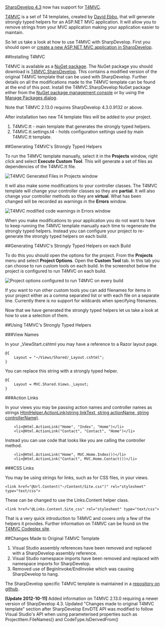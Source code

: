 [SharpDevelop 4.3](http://build.sharpdevelop.net/buildartefacts/#SDMAIN) now has support for  [T4MVC](http://t4mvc.codeplex.com/).

[T4MVC](http://t4mvc.codeplex.com/) is a set of T4 templates, created by [David Ebbo](http://blog.davidebbo.com/), that will generate strongly typed helpers for an ASP.NET MVC application. It will allow you to remove strings from your MVC application making your application easier to maintain.

So let us take a look at how to use T4MVC with SharpDevelop. First you should open or [create a new ASP.NET MVC application in SharpDevelop](http://community.sharpdevelop.net/blogs/mattward/archive/2012/01/29/AspNetMvcSupport.aspx).

##Installing T4MVC

T4MVC is available as a [NuGet package](http://nuget.org/packages/T4MVC.SharpDevelop). The NuGet package you should download is [T4MVC.SharpDevelop](http://nuget.org/packages/T4MVC.SharpDevelop). This contains a modified version of the original T4MVC template that can be used with SharpDevelop. Further details on all the modifications made to the T4MVC template can be found at the end of this post. Install the T4MVC.SharpDevelop NuGet package either from the [NuGet package management console](http://community.sharpdevelop.net/blogs/mattward/archive/2011/06/05/NuGetPowerShellConsole.aspx) or by using the [Manage Packages dialog](http://community.sharpdevelop.net/blogs/mattward/archive/2011/07/24/NuGet14.aspx).

Note that T4MVC 2.13.0 requires SharpDevelop 4.3.0.9132 or above.

After installation two new T4 template files will be added to your project.

1. T4MVC.tt - main template that generates the strongly typed helpers.
2. T4MVC.tt.settings.t4 - holds configuration settings used by main T4MVC.tt template.

##Generating T4MVC's Strongly Typed Helpers

To run the T4MVC template manually, select it in the **Projects** window, right click and select **Execute Custom Tool**. This will generate a set of files as dependencies of the T4MVC.tt file.

![T4MVC Generated Files in Projects window](/Images/T4MVCGeneratedFiles.png)

It will also make some modifications to your controller classes.  The T4MVC template will change your controller classes so they are **partial**. It will also change your controller methods so they are **virtual**. What has been changed will be recorded as warnings in the **Errors** window.

![T4MVC modified code warnings in Errors window](/Images/T4MVCWarningsInErrorsWindow.png)

When you make modifications to your application you do not want to have to keep running the T4MVC template manually each time to regenerate the strongly typed helpers. Instead you can configure your project to re-generate the strongly typed helpers on each build.

##Generating T4MVC's Strongly Typed Helpers on each Build

To do this you should open the options for the project. From the **Projects** menu and select **Project Options**. Open the **Custom Tool** tab. In this tab you can choose to run custom tools on each build. In the screenshot below the project is configured to run T4MVC on each build. 

![Project options configured to run T4MVC on every build](/Images/T4MVCCustomToolProjectOptions.png)

If you want to run other custom tools  you can add filenames for items in your project either as a comma separated list or with each file on a separate line. Currently there is no support for wildcards when specifying filenames.

Now that we have generated the strongly typed helpers let us take a look at how to use a selection of them.

##Using T4MVC's Strongly Typed Helpers

###View Names

In your _ViewStart.cshtml you may have a reference to a Razor layout page.

	@{
		Layout = "~/Views/Shared/_Layout.cshtml";
	}

You can replace this string with a strongly typed helper.

	@{
		Layout = MVC.Shared.Views._Layout;
	}

###Action Links

In your views you may be passing action names and controller names as strings [HtmlHelper.ActionLink(string linkText, string actionName, string controllerName)](http://msdn.microsoft.com/en-us/library/dd505070(v=vs.100)).

		<li>@Html.ActionLink("Home", "Index", "Home")</li>
		<li>@Html.ActionLink("Contact", "Contact", "Home")</li>

Instead you can use code that looks like you are calling the controller method.

		<li>@Html.ActionLink("Home", MVC.Home.Index())</li>
		<li>@Html.ActionLink("Contact", MVC.Home.Contact())</li>

###CSS Links

You may be using strings for links, such as for CSS files, in your views.

	<link href="@Url.Content("~/Content/Site.css")" rel="stylesheet" type="text/css">

These can be changed to use the Links.Content helper class.

	<link href="@Links.Content.Site_css" rel="stylesheet" type="text/css">

That is a very quick introduction to T4MVC and covers only a few of the helpers it provides. Further information on T4MVC can be found on the [T4MVC Codeplex site](https://t4mvc.codeplex.com/documentation).

##Changes Made to Original T4MVC Template

1. Visual Studio assembly references have been removed and replaced with a SharpDevelop assembly reference.
2. Visual Studio namespace imports have been removed and replaced with namespace imports for SharpDevelop.
3. Removed use of BeginInvoke/EndInvoke which was causing SharpDevelop to hang.

The SharpDevelop specific T4MVC template is maintained in a [repository on github](https://github.com/mrward/t4mvc-sharpdevelop).

**[Update 2012-10-11]** Added information on T4MVC 2.13.0 requiring a newer version of SharpDevelop 4.3. Updated "Changes made to original T4MVC template" section after SharpDevelop EnvDTE API was modified to follow Visual Studio's API when using parameterised properties such as ProjectItem.FileNames() and CodeType.IsDerivedFrom()